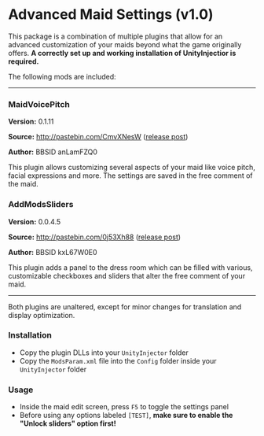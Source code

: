 Advanced Maid Settings (v1.0)
=============

This package is a combination of multiple plugins that allow for an advanced customization of your maids beyond what the game originally offers. **A correctly set up and working installation of UnityInjectior is required.**

The following mods are included:

---
### MaidVoicePitch ###

**Version:** 0.1.11

**Source:** http://pastebin.com/CmvXNesW ([release post](http://jbbs.shitaraba.net/bbs/read.cgi/game/55179/1439701267/220))

**Author:** BBSID anLamFZQ0

This plugin allows customizing several aspects of your maid like voice pitch, facial expressions and more. The settings are saved in the free comment of the maid.


### AddModsSliders ###

**Version:** 0.0.4.5

**Source:** http://pastebin.com/0j53Xh88 ([release post](http://jbbs.shitaraba.net/bbs/read.cgi/game/55179/1439701267/562))

**Author:** BBSID kxL67W0E0

This plugin adds a panel to the dress room which can be filled with various, customizable checkboxes and sliders that alter the free comment of your maid.

---

Both plugins are unaltered, except for minor changes for translation and display optimization.

### Installation

* Copy the plugin DLLs into your `UnityInjector` folder
* Copy the `ModsParam.xml` file into the `Config` folder inside your `UnityInjector` folder

### Usage

* Inside the maid edit screen, press `F5` to toggle the settings panel
* Before using any options labeled `[TEST]`, **make sure to enable the "Unlock sliders" option first!**
